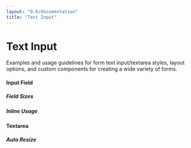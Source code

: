 ```yaml
---
layout: "0.8/documentation"
title: "Text Input"
---
```

<div class="col s12 l8 xl9">

<h1>Text Input</h1>
<p class="text-large">Examples and usage guidelines for form text input/textarea styles, layout options, and custom components for creating a wide variety of forms.</p>
<div class="mt-3 mt-5-l"></div>

<h4>Input Field</h4>
<div class="mt-3 mt-5-l"></div>

<h5>Field Sizes</h5>
<div class="mt-3 mt-5-l"></div>

<h5>Inline Usage</h5>
<div class="mt-3 mt-5-l"></div>

<h4>Textarea</h4>
<div class="mt-3 mt-5-l"></div>

<h5>Auto Resize</h5>
<div class="mt-3 mt-5-l"></div>

</div>
<div class="col s12 l4 xl3 hide-m-down">

</div>
